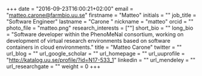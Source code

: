 +++
date = "2016-09-23T16:00:21+02:00"
email = "matteo.carone@farmbio.uu.se"
firstname = "Matteo"
initials = ""
job_title = "Software Engineer"
lastname = "Carone "
nickname = "matteo"
orcid = ""
photo_file = "matteo.png"
research_interests = [""]
short_bio = ""
long_bio = "Software developer within the PhenoMeNal consortium, working on development of virtual research environments based on software containers in cloud environments."
title = "Matteo Carone"
twitter = ""
url_blog = ""
url_google_scholar = ""
url_homepage = ""
url_uuprofile = "http://katalog.uu.se/profile/?id=N17-533_1"
linkedin = ""
url_mendeley = ""
url_researchgate = ""
weight = 0
+++

